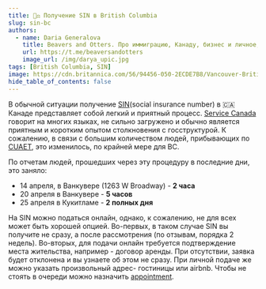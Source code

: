 ```yaml
---
title: 🧑‍⚖️ Получение SIN в British Columbia
slug: sin-bc
authors:
  - name: Daria Generalova
    title: Beavers and Otters. Про иммиграцию, Канаду, бизнес и личное, серьезно и совсем нет.
    url: https://t.me/beaversandotters
    image_url: /img/darya_upic.jpg
tags: [British Columbia, SIN]
image: https://cdn.britannica.com/56/94456-050-2ECDE7B8/Vancouver-British-Columbia-Canada.jpg
hide_table_of_contents: false
---
```

В обычной ситуации получение [SIN](https://www.canada.ca/en/employment-social-development/services/sin.html)(social insurance number) в 🇨🇦Канаде представляет собой легкий и приятный процесс. [Service Canada](https://www.canada.ca/en/employment-social-development/corporate/portfolio/service-canada.html) говорит на многих языках, не сильно загружено и обычно является приятным и коротким опытом столкновения с госструктурой. К сожалению, в связи с большим количеством людей, прибывающих по [CUAET](https://www.canada.ca/en/immigration-refugees-citizenship/news/2022/03/canada-ukraine-authorization-for-emergency-travel.html), это изменилось, по крайней мере для BC.  

По отчетам людей, прошедших через эту процедуру в последние дни, это заняло:  
- 14 апреля, в Ванкувере (1263 W Broadway) - **2 часа**
- 20 апреля в  Ванкувере - **5 часов**
- 25 апреля в Кукитламе - **2 полных дня**  

На SIN можно податься онлайн, однако, к сожалению, не для всех может быть хорошей опцией. Во-первых, в таком случае SIN вы получите не сразу, а после рассмотрения (по отзывам, порядка 2 недель). Во-вторых, для подачи онлайн требуется подтверждение места жительства, например - договор аренды. При отсутствии, заявка будет отклонена и вы узнаете об этом не сразу. При личной подаче же можно указать произвольный адрес- гостиницы или airbnb. Чтобы не стоять в очереди можно назначить [appointment](https://eservices.canada.ca/en/service/).




